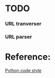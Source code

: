 # TODO
### URL tranverser
### URL parser

# Reference:
[Python code style](https://google.github.io/styleguide/pyguide.html)
